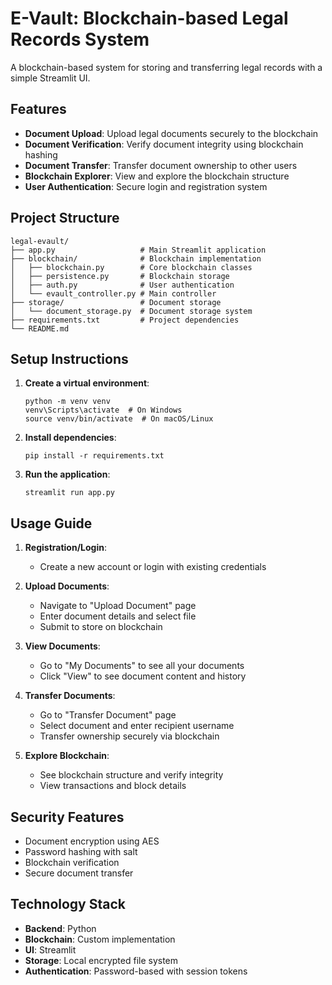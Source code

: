 # E-Vault: Blockchain-based Legal Records System

A blockchain-based system for storing and transferring legal records with a simple Streamlit UI.

## Features

- **Document Upload**: Upload legal documents securely to the blockchain
- **Document Verification**: Verify document integrity using blockchain hashing
- **Document Transfer**: Transfer document ownership to other users
- **Blockchain Explorer**: View and explore the blockchain structure
- **User Authentication**: Secure login and registration system

## Project Structure

```
legal-evault/
├── app.py                   # Main Streamlit application
├── blockchain/              # Blockchain implementation
│   ├── blockchain.py        # Core blockchain classes
│   ├── persistence.py       # Blockchain storage
│   ├── auth.py              # User authentication
│   └── evault_controller.py # Main controller
├── storage/                 # Document storage
│   └── document_storage.py  # Document storage system
├── requirements.txt         # Project dependencies
└── README.md
```

## Setup Instructions

1. **Create a virtual environment**:
   ```
   python -m venv venv
   venv\Scripts\activate  # On Windows
   source venv/bin/activate  # On macOS/Linux
   ```

2. **Install dependencies**:
   ```
   pip install -r requirements.txt
   ```

3. **Run the application**:
   ```
   streamlit run app.py
   ```

## Usage Guide

1. **Registration/Login**:
   - Create a new account or login with existing credentials

2. **Upload Documents**:
   - Navigate to "Upload Document" page
   - Enter document details and select file
   - Submit to store on blockchain

3. **View Documents**:
   - Go to "My Documents" to see all your documents
   - Click "View" to see document content and history

4. **Transfer Documents**:
   - Go to "Transfer Document" page
   - Select document and enter recipient username
   - Transfer ownership securely via blockchain

5. **Explore Blockchain**:
   - See blockchain structure and verify integrity
   - View transactions and block details

## Security Features

- Document encryption using AES
- Password hashing with salt
- Blockchain verification
- Secure document transfer

## Technology Stack

- **Backend**: Python
- **Blockchain**: Custom implementation
- **UI**: Streamlit
- **Storage**: Local encrypted file system
- **Authentication**: Password-based with session tokens


